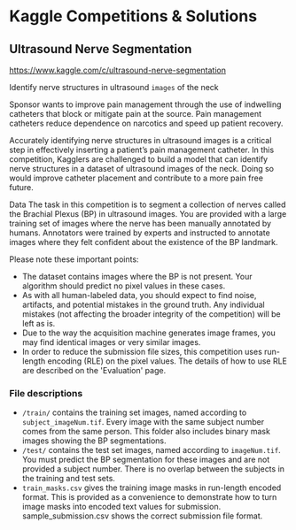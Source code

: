 # Kaggle Competitions & Solutions

## Ultrasound Nerve Segmentation
https://www.kaggle.com/c/ultrasound-nerve-segmentation

Identify nerve structures in ultrasound `images` of the neck


 Sponsor wants to improve pain management through the use of indwelling catheters that block or mitigate pain at the source. Pain management catheters reduce dependence on narcotics and speed up patient recovery.

Accurately identifying nerve structures in ultrasound images is a critical step in effectively inserting a patient’s pain management catheter. In this competition, Kagglers are challenged to build a model that can identify nerve structures in a dataset of ultrasound images of the neck. Doing so would improve catheter placement and contribute to a more pain free future. 

Data 
The task in this competition is to segment a collection of nerves called the Brachial Plexus (BP) in ultrasound images. You are provided with a large training set of images where the nerve has been manually annotated by humans. Annotators were trained by experts and instructed to annotate images where they felt confident about the existence of the BP landmark.

Please note these important points:

- The dataset contains images where the BP is not present. Your algorithm should predict no pixel values in these cases.
- As with all human-labeled data, you should expect to find noise, artifacts, and potential mistakes in the ground truth. Any individual mistakes (not affecting the broader integrity of the competition) will be left as is.
- Due to the way the acquisition machine generates image frames, you may find identical images or very similar images.
- In order to reduce the submission file sizes, this competition uses run-length encoding (RLE) on the pixel values. The details of how to use RLE are described on the 'Evaluation' page.


### File descriptions

- `/train/` contains the training set images, named according to `subject_imageNum.tif`. Every image with the same subject number comes from the same person. This folder also includes binary mask images showing the BP segmentations.
- `/test/` contains the test set images, named according to `imageNum.tif`. You must predict the BP segmentation for these images and are not provided a subject number. There is no overlap between the subjects in the training and test sets.
- `train_masks.csv` gives the training image masks in run-length encoded format. This is provided as a convenience to demonstrate how to turn image masks into encoded text values for submission.
sample_submission.csv shows the correct submission file format.
